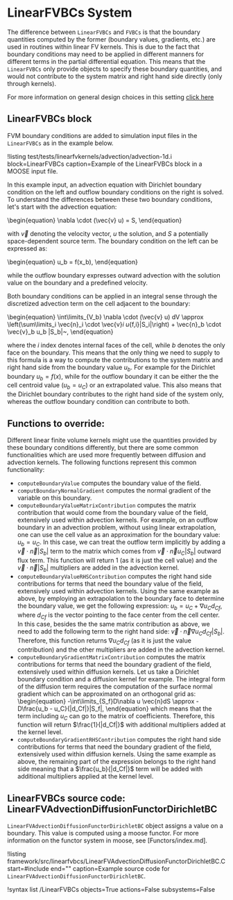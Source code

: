 # LinearFVBCs System

The difference between `LinearFVBCs` and `FVBCs` is that the boundary quantities
computed by the former (boundary values, gradients, etc.) are used in routines
within linear FV kernels. This is due to the fact that boundary conditions may need to be
applied in different manners for different terms in the partial differential equation.
This means that the `LinearFVBCs` only provide objects to specify these boundary quantities,
and would not contribute to the system matrix and right hand side directly (only through kernels).

For more information on general design choices in this setting [click here](/linear_fv_design.md)

## LinearFVBCs block

FVM boundary conditions are added to simulation input files in the `LinearFVBCs` as in the example below.

!listing test/tests/linearfvkernels/advection/advection-1d.i
         block=LinearFVBCs
         caption=Example of the LinearFVBCs block in a MOOSE input file.

In this example input, an advection equation with Dirichlet boundary condition on the left and outflow boundary conditions on the right is solved. To understand the differences between
these two boundary conditions, let's start with the advection equation:

\begin{equation}
  \nabla \cdot (\vec{v} u) = S,
\end{equation}

with $\vec{v}$ denoting the velocity vector, $u$ the solution, and $S$ a potentially space-dependent
source term. The boundary condition on the left can be expressed as:

\begin{equation}
  u_b = f(x_b),
\end{equation}

while the outflow boundary expresses outward advection with the solution value
on the boundary and a predefined velocity.

Both boundary conditions can be applied in an integral sense through the discretized
advection term on the cell adjacent to the boundary:

\begin{equation}
  \int\limits_{V_b} \nabla \cdot (\vec{v} u) dV \approx \left(\sum\limits_i \vec{n}_i
  \cdot \vec{v}_i u_{f,i}|S_i|\right) + \vec{n}_b \cdot \vec{v}_b u_b |S_b|~,
\end{equation}

where the $i$ index denotes internal faces of the cell, while $b$ denotes the only face on the boundary.
This means that the only thing we need to supply to this formula is a way to compute the contributions to
the system matrix and right hand side from the boundary value $u_b$.
For example for the Dirichlet boundary $u_b = f(x)$,
while for the outflow boundary it can be either the the cell centroid value ($u_b = u_C$)
or an extrapolated value. This also means that the Dirichlet boundary contributes to
the right hand side of the system only, whereas the outflow boundary condition can contribute to both.

## Functions to override:

Different linear finite volume kernels might use the quantities provided by these boundary
conditions differently, but there are some common functionalities which are used more
frequently between diffusion and advection kernels.
The following functions represent this common functionality:

- `computeBoundaryValue` computes the boundary value of the field.
- `computBoundaryNormalGradient` computes the normal gradient of the variable on this boundary.
- `computeBoundaryValueMatrixContribution` computes the matrix contribution that would come from
  the boundary value of the field, extensively used within advection kernels.
  For example, on an outflow boundary in an advection problem,
  without using linear extrapolation, one can use the cell value
  as an approximation for the boundary value: $u_b = u_C$. In this case, we can treat the outflow term
  implicitly by adding a $\vec{v} \cdot \vec{n} |S_b|$ term to the matrix which comes from
  $\vec{v} \cdot \vec{n} u_C |S_b|$ outward flux term. This function will return
  $1$ (as it is just the cell value) and the $\vec{v} \cdot \vec{n} |S_b|$ multipliers are added in the advection kernel.
- `computeBoundaryValueRHSContribution` computes the right hand side contributions for terms that
  need the boundary value of the field, extensively used within advection kernels.
  Using the same example as above, by employing an extrapolation to the boundary face to determine the
  boundary value, we get the following expression: $u_b = u_C+\nabla u_C d_{Cf}$, where $d_{Cf}$ is
  the vector pointing to the face center from the cell center. In this case, besides the the same matrix
  contribution as above, we need to add the following term to the right hand side:
  $\vec{v} \cdot \vec{n} \nabla u_C d_{Cf} |S_b|$. Therefore, this function returns $\nabla u_C d_{Cf}$
  (as it is just the value contribution) and the other multipliers are added in the advection kernel.
- `computeBoundaryGradientMatrixContribution` computes the matrix contributions for terms that need the
  boundary gradient of the field, extensively used within diffusion kernels. Let us take a Dirichlet
  boundary condition and a diffusion kernel for example. The integral form of the diffusion term
  requires the computation of the surface normal gradient which can be approximated on an orthogonal grid as:
  \begin{equation}
    -\int\limits_{S_f}D\nabla u \vec{n}dS  \approx -D\frac{u_b - u_C}{|d_Cf|}|S_f|,
  \end{equation}
  which means that the term including $u_C$ can go to the matrix of coefficients. Therefore, this
  function will return $\frac{1}{|d_Cf|}$ with additional multipliers added at the kernel level.
- `computeBoundaryGradientRHSContribution` computes the right hand side contributions
  for terms that need the boundary gradient of the field, extensively used within diffusion kernels.
  Using the same example as above, the remaining part of the expression belongs to the right hand side
  meaning that a $\frac{u_b}{|d_Cf|}$ term will be added with additional multipliers
  applied at the kernel level.

## LinearFVBCs source code: LinearFVAdvectionDiffusionFunctorDirichletBC

`LinearFVAdvectionDiffusionFunctorDirichletBC` object assigns a value on a boundary. This value is computed using a moose
functor. For more information on the functor system in moose, see [Functors/index.md].

!listing framework/src/linearfvbcs/LinearFVAdvectionDiffusionFunctorDirichletBC.C
         start=#include
         end=""
         caption=Example source code for `LinearFVAdvectionDiffusionFunctorDirichletBC`.

!syntax list /LinearFVBCs objects=True actions=False subsystems=False
